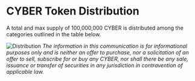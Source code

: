 # CYBER Token Distribution

A total and max supply of 100,000,000 CYBER is distributed among the categories outlined in the table below.

![Distribution](/assets/token-distribution.png)
_The information in this communication is for informational purposes only and is neither an offer to purchase, nor a solicitation of an offer to sell, subscribe for or buy any CYBER, nor shall there be any sale, issuance or transfer of securities in any jurisdiction in contravention of applicable law._
